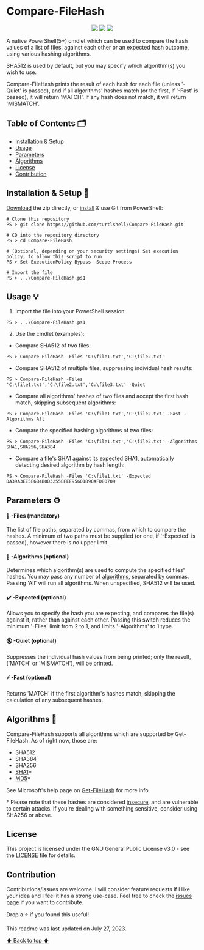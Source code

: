 <a name="top"></a>
# Compare-FileHash

<p align="center">
	<a href="LICENSE"><img src="https://badgen.net/static/license/GPL-3.0?icon=github"/></a>
	<img src="https://badgen.net/static/PowerShell/5.0+/orange?icon=terminal"/>
	<img src="https://badgen.net/static/.NET/None/green?icon=windows"/>
</p>

A native PowerShell(5+) cmdlet which can be used to compare the hash values of a list of files, against each other or an expected hash outcome, using various hashing algorithms. 

SHA512 is used by default, but you may specify which algorithm(s) you wish to use.

Compare-FileHash prints the result of each hash for each file (unless '-Quiet' is passed), and if all algorithms' hashes match (or the first, if '-Fast' is passed), it will return 'MATCH'. If any hash does not match, it will return 'MISMATCH'.

## Table of Contents 🗂️

- [Installation & Setup](#installation)
- [Usage](#usage)
- [Parameters](#parameters)
- [Algorithms](#algorithms)
- [License](#license)
- [Contribution](#contribution)
<a name="installation"></a>
## Installation & Setup 🔧

[Download](https://github.com/turtlshell/Compare-FileHash/archive/refs/heads/main.zip) the zip directly, or [install](https://github.com/git-guides/install-git) & use Git from PowerShell:

```
# Clone this repository
PS > git clone https://github.com/turtlshell/Compare-FileHash.git

# CD into the repository directory
PS > cd Compare-FileHash

# (Optional, depending on your security settings) Set execution policy, to allow this script to run
PS > Set-ExecutionPolicy Bypass -Scope Process

# Import the file
PS > . .\Compare-FileHash.ps1
```
<a name="usage"></a>
## Usage 💡

1. Import the file into your PowerShell session:
```
PS > . .\Compare-FileHash.ps1
```

2. Use the cmdlet (examples):

- Compare SHA512 of two files:
```
PS > Compare-FileHash -Files 'C:\file1.txt','C:\file2.txt'
```

- Compare SHA512 of multiple files, suppressing individual hash results:
```
PS > Compare-FileHash -Files 'C:\file1.txt','C:\file2.txt','C:\file3.txt' -Quiet
```

- Compare all algorithms' hashes of two files and accept the first hash match, skipping subsequent algorithms:
```
PS > Compare-FileHash -Files 'C:\file1.txt','C:\file2.txt' -Fast -Algorithms All
```

- Compare the specified hashing algorithms of two files:
```
PS > Compare-FileHash -Files 'C:\file1.txt','C:\file2.txt' -Algorithms SHA1,SHA256,SHA384
```

- Compare a file's SHA1 against its expected SHA1, automatically detecting desired algorithm by hash length:
```
PS > Compare-FileHash -Files 'C:\file1.txt' -Expected DA39A3EE5E6B4B0D3255BFEF95601890AFD80709
```
<a name="parameters"></a>
## Parameters ⚙️

#### 📁 -Files (mandatory)

The list of file paths, separated by commas, from which to compare the hashes. A minimum of two paths must be supplied (or one, if '-Expected' is passed), however there is no upper limit.

#### 🧮 -Algorithms (optional)

Determines which algorithm(s) are used to compute the specified files' hashes. You may pass any number of [algorithms](#algorithms), separated by commas. Passing 'All' will run all algorithms. When unspecified, SHA512 will be used.

#### ✔️ -Expected (optional)

Allows you to specify the hash you are expecting, and compares the file(s) against it, rather than against each other. Passing this switch reduces the minimum '-Files' limit from 2 to 1, and limits '-Algorithms' to 1 type.

#### 🔇 -Quiet (optional)

Suppresses the individual hash values from being printed; only the result, ('MATCH' or 'MISMATCH'), will be printed.

#### ⚡ -Fast (optional)

Returns 'MATCH' if the first algorithm's hashes match, skipping the calculation of any subsequent hashes.
<a name="algorithms"></a>
## Algorithms 🧮

Compare-FileHash supports all algorithms which are supported by Get-FileHash. As of right now, those are:

- SHA512
- SHA384
- SHA256
- [SHA1](https://en.wikipedia.org/wiki/SHA-1#Attacks)*
- [MD5](https://en.wikipedia.org/wiki/MD5#Security)*

See Microsoft's help page on [Get-FileHash](https://learn.microsoft.com/en-us/powershell/module/microsoft.powershell.utility/get-filehash#parameters) for more info.

\* Please note that these hashes are considered [insecure](https://en.wikipedia.org/wiki/SHA-1#Comparison_of_SHA_functions), and are vulnerable to certain attacks. If you're dealing with something sensitive, consider using SHA256 or above.
<a name="license"></a>
## License

This project is licensed under the GNU General Public License v3.0 - see the [LICENSE](LICENSE) file for details.
<a name="contribution"></a>
## Contribution

Contributions/issues are welcome. I will consider feature requests if I like your idea and I feel it has a strong use-case. Feel free to check the [issues page](https://github.com/turtlshell/Compare-FileHash/issues) if you want to contribute.

Drop a ⭐️ if you found this useful!

This readme was last updated on July 27, 2023.

[⬆️ Back to top ⬆️](#top)
